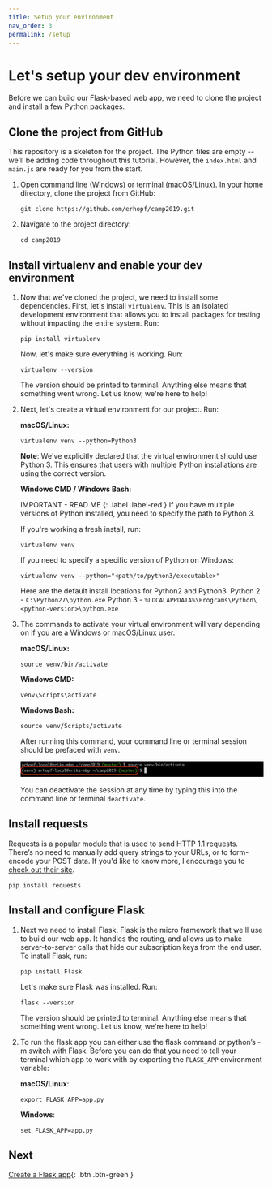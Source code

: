 ```yaml
---
title: Setup your environment
nav_order: 3
permalink: /setup
---
```

# Let's setup your dev environment

Before we can build our Flask-based web app, we need to clone the project and install a few Python packages.

## Clone the project from GitHub

This repository is a skeleton for the project. The Python files are empty -- we'll be adding code throughout this tutorial. However, the `index.html` and `main.js` are ready for you from the start.

1. Open command line (Windows) or terminal (macOS/Linux). In your home directory, clone the project from GitHub:
   ```
   git clone https://github.com/erhopf/camp2019.git
   ```
2. Navigate to the project directory:
   ```
   cd camp2019
   ```

## Install virtualenv and enable your dev environment

1. Now that we've cloned the project, we need to install some dependencies. First, let's install `virtualenv`. This is an isolated development environment that allows you to install packages for testing without impacting the entire system. Run:
   ```
   pip install virtualenv
   ```
   Now, let's make sure everything is working. Run:
   ```
   virtualenv --version
   ```
   The version should be printed to terminal. Anything else means that something went wrong. Let us know, we're here to help!

2. Next, let's create a virtual environment for our project. Run:

   **macOS/Linux:**
   ```
   virtualenv venv --python=Python3
   ```
   **Note**: We've explicitly declared that the virtual environment should use Python 3. This ensures that users with multiple Python installations are using the correct version.

   **Windows CMD / Windows Bash:**

   IMPORTANT - READ ME
   {: .label .label-red }
   If you have multiple versions of Python installed, you need to specify the path to Python 3.

   If you're working a fresh install, run:

   ```
   virtualenv venv
   ```

   If you need to specify a specific version of Python on Windows:
   ```
   virtualenv venv --python="<path/to/python3/executable>"
   ```
   Here are the default install locations for Python2 and Python3.
   Python 2 - `C:\Python27\python.exe`
   Python 3 - `%LOCALAPPDATA%\Programs\Python\<python-version>\python.exe`

3. The commands to activate your virtual environment will vary depending on if you are a Windows or macOS/Linux user.  

   **macOS/Linux:**
   ```
   source venv/bin/activate
   ```

   **Windows CMD:**
   ```
   venv\Scripts\activate
   ```

   **Windows Bash:**

   ```
   source venv/Scripts/activate
   ```

   After running this command, your command line or terminal session should be prefaced with `venv`.

   ![](./images/venv.png)

   You can deactivate the session at any time by typing this into the command line or terminal `deactivate`.

## Install requests

Requests is a popular module that is used to send HTTP 1.1 requests. There’s no need to manually add query strings to your URLs, or to form-encode your POST data. If you'd like to know more, I encourage you to [check out their site](http://docs.python-requests.org/en/master/).

```
pip install requests
```

## Install and configure Flask

1. Next we need to install Flask. Flask is the micro framework that we'll use to build our web app. It handles the routing, and allows us to make server-to-server calls that hide our subscription keys from the end user. To install Flask, run:
   ```
   pip install Flask
   ```
   Let's make sure Flask was installed. Run:
   ```
   flask --version
   ```
   The version should be printed to terminal. Anything else means that something went wrong. Let us know, we're here to help!

2. To run the flask app you can either use the flask command or python’s -m switch with Flask. Before you can do that you need to tell your terminal which app to work with by exporting the `FLASK_APP` environment variable:

   **macOS/Linux**:
   ```
   export FLASK_APP=app.py
   ```

   **Windows**:
   ```
   set FLASK_APP=app.py
   ```

## Next

[Create a Flask app](flask-app){: .btn .btn-green }
